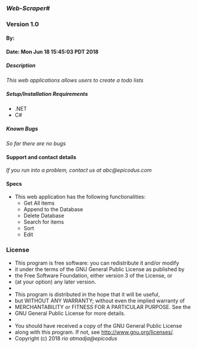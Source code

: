### _Web-Scraper#_
### Version 1.0
#### By: 
#### Date: Mon Jun 18 15:45:03 PDT 2018

##### Description
_This web applications allows users to create a todo lists_

##### Setup/Installation Requirements
* .NET
* C#
##### Known Bugs
_So far there are no bugs_

#### Support and contact details
_If you run into a problem, contact us at abc@epicodus.com_

#### Specs
- This web application has the following functionalities:
  * Get All items
  * Append to the Database
  * Delete Database
  * Search for items
  * Sort
  * Edit
### License
* This program is free software: you can redistribute it and/or modify
* it under the terms of the GNU General Public License as published by
* the Free Software Foundation, either version 3 of the License, or
* (at your option) any later version.
*
* This program is distributed in the hope that it will be useful,
* but WITHOUT ANY WARRANTY; without even the implied warranty of
* MERCHANTABILITY or FITNESS FOR A PARTICULAR PURPOSE.  See the
* GNU General Public License for more details.
*
* You should have received a copy of the GNU General Public License
* along with this program.  If not, see <http://www.gnu.org/licenses/>.
* Copyright (c) 2018 _rio atmadja@epicodus_
####
